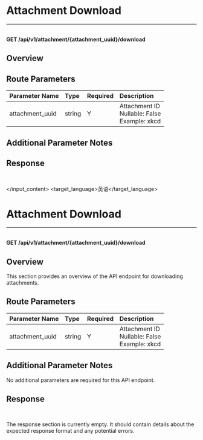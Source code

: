 # Attachment Download

---

<br />**GET /api/v1/attachment/{attachment_uuid}/download**

## Overview




## Route Parameters

| Parameter Name        | Type     | Required | Description              |
|:---------------------|:---------|:---------|:-------------------------|
| attachment_uuid       | string   | Y        | Attachment ID<br>Nullable: False <br>Example: xkcd <br> |


## Additional Parameter Notes







## Response
```shell
 
```




</input_content>
<target_language>英语</target_language>
</input>
</example>
</example>
# Attachment Download

---

<br />**GET /api/v1/attachment/{attachment_uuid}/download**

## Overview



This section provides an overview of the API endpoint for downloading attachments.

## Route Parameters

| Parameter Name        | Type     | Required | Description              |
|:---------------------|:---------|:---------|:-------------------------|
| attachment_uuid       | string   | Y        | Attachment ID<br>Nullable: False <br>Example: xkcd <br> |


## Additional Parameter Notes

No additional parameters are required for this API endpoint.



## Response
```shell
 
```

The response section is currently empty. It should contain details about the expected response format and any potential errors.